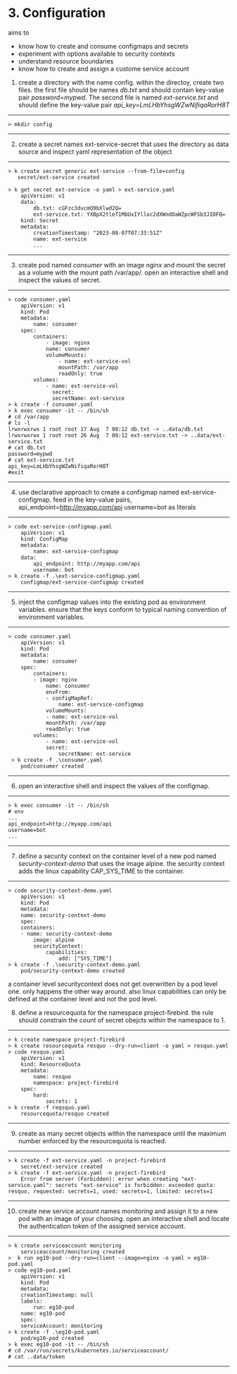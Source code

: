 # 3. Configuration

aims to 
* know how to create and consume configmaps and secrets
* experiment with options available to security contexts
* understand resource boundaries
* know how to create and assign a custome service account

1. create a directory with the name config. within the directoy, create two files. the first file should be names *db.txt* and should contain key-value pair *password=mypwd*. The second file is named *ext-service.txt* and should define the key-value pair *api_key=LmLHbYhsgWZwNifiqaRorH8T*

---
    > mkdir config
---

2. create a secret names ext-service-secret that uses the directory as data source and inspect yaml representation of the object

---
    > k create secret generic ext-service --from-file=config
       secret/ext-service created

    > k get secret ext-service -o yaml > ext-service.yaml
        apiVersion: v1
        data:
            db.txt: cGFzc3dvcmQ9bXlwd2Q=
            ext-service.txt: YXBpX2tleT1MbUxIYlloc2dXWndOaWZpcWFSb3JIOFQ=
        kind: Secret
        metadata:
            creationTimestamp: "2023-08-07T07:33:51Z"
            name: ext-service
            ...
---

3. create pod named *consumer* with an image nginx and mount the secret as a volume with the mount path /var/app/. open an interactive shell and inspect the values of secret.

---    
    > code consumer.yaml
        apiVersion: v1
        kind: Pod
        metadata:
            name: consumer
        spec:
            containers:
                - image: nginx
                name: consumer
                volumeMounts:
                    - name: ext-service-vol
                    mountPath: /var/app
                    readOnly: true
            volumes:
                - name: ext-service-vol
                  secret:
                  secretName: ext-service
    > k create -f consumer.yaml
    > k exec consumer -it -- /bin/sh
    # cd /var/app
    # ls -l
    lrwxrwxrwx 1 root root 17 Aug  7 08:12 db.txt -> ..data/db.txt
    lrwxrwxrwx 1 root root 26 Aug  7 08:12 ext-service.txt -> ..data/ext-service.txt
    # cat db.txt
    password=mypwd
    # cat ext-service.txt
    api_key=LmLHbYhsgWZwNifiqaRorH8T
    #exit

---

4. use declarative approach to create a configmap named ext-service-configmap. feed in the key-value pairs, api_endpoint=http://myapp.com/api
username=bot as literals

---
    > code ext-service-configmap.yaml 
        apiVersion: v1
        kind: ConfigMap
        metadata:
            name: ext-service-configmap
        data:
            api_endpoint: http://myapp.com/api
            username: bot
    > k create -f .\ext-service-configmap.yaml
        configmap/ext-service-configmap created
---

5. inject the configmap values into the existing pod as environment variables. ensure that the keys conform to typical naming convention of environment variables. 

---
    > code consumer.yaml
        apiVersion: v1
        kind: Pod
        metadata:
            name: consumer
        spec:
            containers:
            - image: nginx
                name: consumer
                envFrom:
                - configMapRef: 
                    name: ext-service-configmap
                volumeMounts:
                - name: ext-service-vol
                mountPath: /var/app
                readOnly: true
            volumes:
                - name: ext-service-vol
                secret:
                    secretName: ext-service
     > k create -f .\consumer.yaml
        pod/consumer created    
---

6. open an interactive shell and inspect the values of the configmap.
---
    > k exec consumer -it -- /bin/sh
    # env
    ...
    api_endpoint=http://myapp.com/api
    username=bot
    ...
---

7. define a security context on the container level of a new pod named *security-context-demo* that uses the image alpine. the security context adds the linux capability CAP_SYS_TIME to the container.
--- 
    > code security-context-demo.yaml
        apiVersion: v1
        kind: Pod
        metadata:
        name: security-context-demo
        spec:
        containers:
        - name: security-context-demo
            image: alpine
            securityContext:
                capabilities:
                    add: ["SYS_TIME"]
    > k create -f .\security-context-demo.yaml
        pod/security-context-demo created

a container level securitycontext does not get overwritten by a pod level one. only happens the other way around. also linux capabilities can only be defined at the container level and not the pod level.

8. define a resourcequota for the namespace project-firebird. the rule should constrain the count of secret obejcts within the namespace to 1.

---
    > k create namespace project-firebird
    > k create resourcequota resquo --dry-run=client -o yaml > resquo.yaml
    > code resquo.yaml
        apiVersion: v1
        kind: ResourceQuota
        metadata:
            name: resquo
            namespace: project-firebird
        spec: 
            hard:
                secrets: 1
    > k create -f reqsquo.yaml
        resourcequota/resquo created
---

9. create as many secret objects within the namespace until the maximum number enforced by the resourcequota is reached.
---
    > k create -f ext-service.yaml -n project-firebird
        secret/ext-service created
    > k create -f ext-service.yaml -n project-firebird
        Error from server (Forbidden): error when creating "ext-service.yaml": secrets "ext-service" is forbidden: exceeded quota: resquo, requested: secrets=1, used: secrets=1, limited: secrets=1
---

10. create new service account names *monitoring* and assign it to a new pod with an image of your choosing. open an interactive shell and locate the authentication token of the assigned service account. 
---
    > k create serviceaccount monitoring
        serviceaccount/monitoring created
    >  k run eg10-pod --dry-run=client --image=nginx -o yaml > eg10-pod.yaml
    > code eg10-pod.yaml
        apiVersion: v1
        kind: Pod
        metadata:
        creationTimestamp: null
        labels:
            run: eg10-pod
        name: eg10-pod
        spec:
        serviceAccount: monitoring
    > k create -f .\eg10-pod.yaml
        pod/eg10-pod created
    > k exec eg10-pod -it -- /bin/sh
    # cd /var/run/secrets/kubernetes.io/serviceaccount/
    # cat ..data/token
---